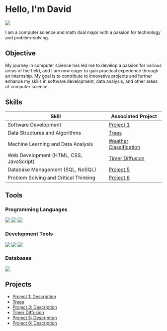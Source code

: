 # Hello, I'm David
<a href="https://linkedin.com/in/david-shableski/"><img src="https://img.shields.io/badge/-LinkedIn-0072b1?&style=for-the-badge&logo=linkedin&logoColor=white" /></a>

I am a computer science and math dual major with a passion for technology and problem-solving.

## Objective

My journey in computer science has led me to develop a passion for various areas of the field, and I am now eager to gain practical experience through an internship. My goal is to contribute to innovative projects and further enhance my skills in software development, data analysis, and other areas of computer science.

## Skills

| Skill                                       | Associated Project                        |
|---------------------------------------------|-------------------------------------------|
| Software Development                        | <a href="https://github.com/username/project1">Project 1</a> |
| Data Structures and Algorithms              | <a href="https://github.com/DavidShableski/Trees">Trees</a> |
| Machine Learning and Data Analysis          | <a href="https://github.com/DavidShableski/Weather-Image-Classification">Weather Classification</a> |
| Web Development (HTML, CSS, JavaScript)     | <a href="https://github.com/DavidShableski/Timer-Diffusion">Timer Diffusion</a> |
| Database Management (SQL, NoSQL)            | <a href="https://github.com/username/project5">Project 5</a> |
| Problem Solving and Critical Thinking       | <a href="https://github.com/username/project6">Project 6</a> |

## Tools

### Programming Languages
<div>
    <img src="https://img.shields.io/badge/-Python-3776AB?&style=for-the-badge&logo=Python&logoColor=white" />
    <img src="https://img.shields.io/badge/-Java-007396?&style=for-the-badge&logo=Java&logoColor=white" />
    <img src="https://img.shields.io/badge/-JavaScript-F7DF1E?&style=for-the-badge&logo=JavaScript&logoColor=black" />
</div>

### Development Tools
<div>
    <img src="https://img.shields.io/badge/-Visual_Studio_Code-007ACC?&style=for-the-badge&logo=Visual-Studio-Code&logoColor=white" />
     <img src="https://img.shields.io/badge/-NetBeans-1B6AC6?&style=for-the-badge&logo=Apache-NetBeans-IDE&logoColor=white" />
    <img src="https://img.shields.io/badge/-Google%20Colab-F9AB00?&style=for-the-badge&logo=google-colab&logoColor=white" />
</div>

### Databases
<div>
    <img src="https://img.shields.io/badge/-MySQL-4479A1?&style=for-the-badge&logo=MySQL&logoColor=white" />
</div>


## Projects

- <a href="https://github.com/username/project1">Project 1: Description</a>
- <a href="https://github.com/DavidShableski/Trees">Trees</a>
- <a href="https://github.com/username/project3">Project 3: Description</a>
- <a href="https://github.com/DavidShableski/Timer-Diffusion">Timer Diffusion</a>
- <a href="https://github.com/username/project5">Project 5: Description</a>
- <a href="https://github.com/username/project6">Project 6: Description</a>
